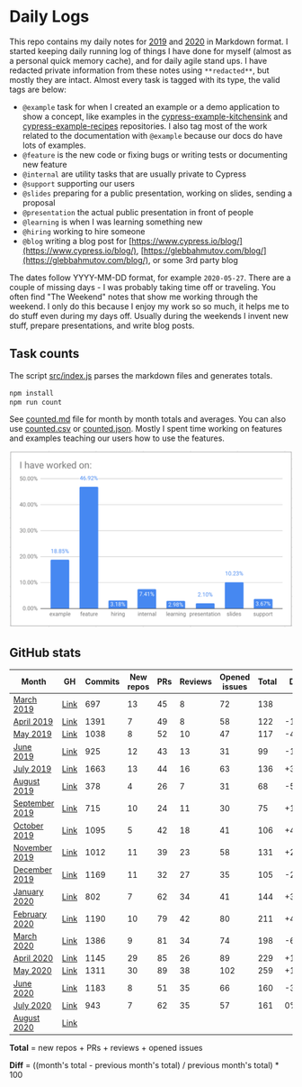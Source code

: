# Daily Logs

This repo contains my daily notes for [2019](./2019) and [2020](./2020) in Markdown format. I started keeping daily running log of things I have done for myself (almost as a personal quick memory cache), and for daily agile stand ups. I have redacted private information from these notes using `**redacted**`, but mostly they are intact. Almost every task is tagged with its type, the valid tags are below:

- `@example` task for when I created an example or a demo application to show a concept, like examples in the [cypress-example-kitchensink](https://github.com/cypress-io/cypress-example-kitchensink) and [cypress-example-recipes](https://github.com/cypress-io/cypress-example-recipes) repositories. I also tag most of the work related to the documentation with `@example` because our docs do have lots of examples.
- `@feature` is the new code or fixing bugs or writing tests or documenting new feature
- `@internal` are utility tasks that are usually private to Cypress
- `@support` supporting our users
- `@slides` preparing for a public presentation, working on slides, sending a proposal
- `@presentation` the actual public presentation in front of people
- `@learning` is when I was learning something new
- `@hiring` working to hire someone
- `@blog` writing a blog post for [https://www.cypress.io/blog/](https://www.cypress.io/blog/), [https://glebbahmutov.com/blog/](https://glebbahmutov.com/blog/), or some 3rd party blog

The dates follow YYYY-MM-DD format, for example `2020-05-27`. There are a couple of missing days - I was probably taking time off or traveling. You often find "The Weekend" notes that show me working through the weekend. I only do this because I enjoy my work so so much, it helps me to do stuff even during my days off. Usually during the weekends I invent new stuff, prepare presentations, and write blog posts.

## Task counts

The script [src/index.js](src/index.js) parses the markdown files and generates totals.

```shell
npm install
npm run count
```

See [counted.md](counted.md) file for month by month totals and averages. You can also use [counted.csv](counted.csv) or [counted.json](counted.json). Mostly I spent time working on features and examples teaching our users how to use the features.

![Task breakdown percentages](images/categories.png)

## GitHub stats

| Month                                         | GH                                                                             | Commits | New repos | PRs | Reviews | Opened issues | Total | Diff |
| --------------------------------------------- | ------------------------------------------------------------------------------ | ------- | --------- | --- | ------- | ------------- | ----- | ---- |
| [March 2019](./2019/03-March-2019.md)         | [Link](https://github.com/bahmutov?tab=overview&from=2019-03-01&to=2019-03-31) | 697     | 13        | 45  | 8       | 72            | 138   |
| [April 2019](./2019/04-April-2019.md)         | [Link](https://github.com/bahmutov?tab=overview&from=2019-04-01&to=2019-04-30) | 1391    | 7         | 49  | 8       | 58            | 122   | -12% |
| [May 2019](./2019/05-May-2019.md)             | [Link](https://github.com/bahmutov?tab=overview&from=2019-05-01&to=2019-05-31) | 1038    | 8         | 52  | 10      | 47            | 117   | -4%  |
| [June 2019](./2019/06-June-2019.md)           | [Link](https://github.com/bahmutov?tab=overview&from=2019-06-01&to=2019-06-30) | 925     | 12        | 43  | 13      | 31            | 99    | -18% |
| [July 2019](./2019/07-July-2019.md)           | [Link](https://github.com/bahmutov?tab=overview&from=2019-07-01&to=2019-07-31) | 1663    | 13        | 44  | 16      | 63            | 136   | +37% |
| [August 2019](./2019/08-August-2019.md)       | [Link](https://github.com/bahmutov?tab=overview&from=2019-08-01&to=2019-08-31) | 378     | 4         | 26  | 7       | 31            | 68    | -50% |
| [September 2019](./2019/09-September-2019.md) | [Link](https://github.com/bahmutov?tab=overview&from=2019-09-01&to=2019-09-30) | 715     | 10        | 24  | 11      | 30            | 75    | +10% |
| [October 2019](./2019/10-October-2019.md)     | [Link](https://github.com/bahmutov?tab=overview&from=2019-10-01&to=2019-10-31) | 1095    | 5         | 42  | 18      | 41            | 106   | +41% |
| [November 2019](./2019/11-November-2019.md)   | [Link](https://github.com/bahmutov?tab=overview&from=2019-11-01&to=2019-11-30) | 1012    | 11        | 39  | 23      | 58            | 131   | +23% |
| [December 2019](./2019/12-December-2019.md)   | [Link](https://github.com/bahmutov?tab=overview&from=2019-12-01&to=2019-12-31) | 1169    | 11        | 32  | 27      | 35            | 105   | -20% |
| [January 2020](./2020/01-January-2020.md)     | [Link](https://github.com/bahmutov?tab=overview&from=2020-01-01&to=2020-01-31) | 802     | 7         | 62  | 34      | 41            | 144   | +37% |
| [February 2020](./2020/02-February-2020.md)   | [Link](https://github.com/bahmutov?tab=overview&from=2020-02-01&to=2020-02-29) | 1190    | 10        | 79  | 42      | 80            | 211   | +46% |
| [March 2020](./2020/03-March-2020.md)         | [Link](https://github.com/bahmutov?tab=overview&from=2020-03-01&to=2020-03-31) | 1386    | 9         | 81  | 34      | 74            | 198   | -6%  |
| [April 2020](./2020/04-April-2020.md)         | [Link](https://github.com/bahmutov?tab=overview&from=2020-04-01&to=2020-04-30) | 1145    | 29        | 85  | 26      | 89            | 229   | +16% |
| [May 2020](./2020/05-May-2020.md)             | [Link](https://github.com/bahmutov?tab=overview&from=2020-05-01&to=2020-05-31) | 1311    | 30        | 89  | 38      | 102           | 259   | +13% |
| [June 2020](./2020/06-June-2020.md)           | [Link](https://github.com/bahmutov?tab=overview&from=2020-06-01&to=2020-06-30) | 1183    | 8         | 51  | 35      | 66            | 160   | -38% |
| [July 2020](./2020/07-July-2020.md)           | [Link](https://github.com/bahmutov?tab=overview&from=2020-07-01&to=2020-07-31) | 943     | 7         | 62  | 35      | 57            | 161   | 0%   |
| [August 2020](./2020/08-August-2020.md)       | [Link](https://github.com/bahmutov?tab=overview&from=2020-08-01&to=2020-08-31) |         |           |     |         |               |       |

**Total** = new repos + PRs + reviews + opened issues

**Diff** = ((month's total - previous month's total) / previous month's total) \* 100
